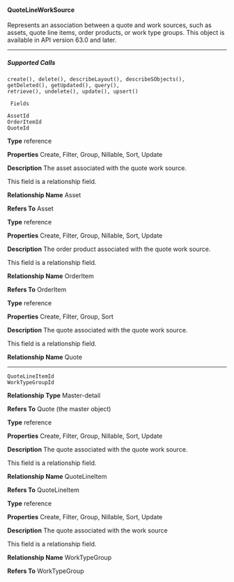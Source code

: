 #### QuoteLineWorkSource

Represents an association between a quote and work sources, such as assets, quote line items, order products, or work type groups. This
object is available in API version 63.0 and later.


-----

##### Supported Calls
```
create(), delete(), describeLayout(), describeSObjects(), getDeleted(), getUpdated(), query(),
retrieve(), undelete(), update(), upsert()

 Fields

```
```
AssetId
OrderItemId
QuoteId

```

**Type**
reference

**Properties**
Create, Filter, Group, Nillable, Sort, Update

**Description**
The asset associated with the quote work source.

This field is a relationship field.

**Relationship Name**
Asset

**Refers To**
Asset

**Type**
reference

**Properties**
Create, Filter, Group, Nillable, Sort, Update

**Description**
The order product associated with the quote work source.

This field is a relationship field.

**Relationship Name**
OrderItem

**Refers To**
OrderItem

**Type**
reference

**Properties**
Create, Filter, Group, Sort

**Description**
The quote associated with the quote work source.

This field is a relationship field.

**Relationship Name**
Quote


-----

```
QuoteLineItemId
WorkTypeGroupId

```

**Relationship Type**
Master-detail

**Refers To**
Quote (the master object)

**Type**
reference

**Properties**
Create, Filter, Group, Nillable, Sort, Update

**Description**
The quote associated with the quote work source.

This field is a relationship field.

**Relationship Name**
QuoteLineItem

**Refers To**
QuoteLineItem

**Type**
reference

**Properties**
Create, Filter, Group, Nillable, Sort, Update

**Description**
The quote associated with the work source

This field is a relationship field.

**Relationship Name**
WorkTypeGroup

**Refers To**
WorkTypeGroup


